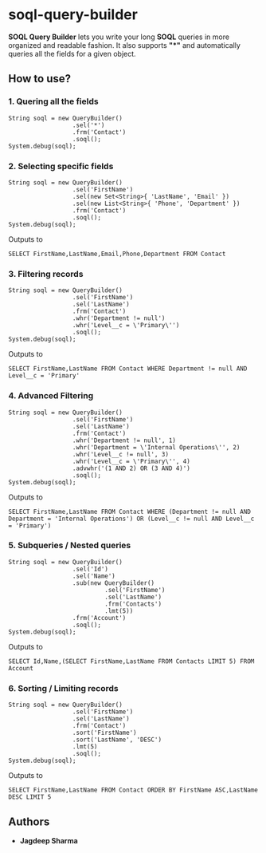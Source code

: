 # soql-query-builder
**SOQL Query Builder** lets you write your long **SOQL** queries in more organized and readable fashion. It also supports **"*"** and automatically queries all the fields for a given object.

## How to use?
### 1. Quering all the fields
```
String soql = new QueryBuilder()
                  .sel('*')
                  .frm('Contact')
                  .soql();
System.debug(soql);
```
### 2. Selecting specific fields
```
String soql = new QueryBuilder()
                  .sel('FirstName')
                  .sel(new Set<String>{ 'LastName', 'Email' })
                  .sel(new List<String>{ 'Phone', 'Department' })
                  .frm('Contact')
                  .soql();
System.debug(soql);
```
Outputs to
```
SELECT FirstName,LastName,Email,Phone,Department FROM Contact
```
### 3. Filtering records
```
String soql = new QueryBuilder()
                  .sel('FirstName')
                  .sel('LastName')
                  .frm('Contact')
                  .whr('Department != null')
                  .whr('Level__c = \'Primary\'')
                  .soql();
System.debug(soql);
```
Outputs to
```
SELECT FirstName,LastName FROM Contact WHERE Department != null AND Level__c = 'Primary'
```
### 4. Advanced Filtering
```
String soql = new QueryBuilder()
                  .sel('FirstName')
                  .sel('LastName')
                  .frm('Contact')
                  .whr('Department != null', 1)
                  .whr('Department = \'Internal Operations\'', 2)
                  .whr('Level__c != null', 3)
                  .whr('Level__c = \'Primary\'', 4)
                  .advwhr('(1 AND 2) OR (3 AND 4)')
                  .soql();
System.debug(soql);
```
Outputs to
```
SELECT FirstName,LastName FROM Contact WHERE (Department != null AND Department = 'Internal Operations') OR (Level__c != null AND Level__c = 'Primary')
```
### 5. Subqueries / Nested queries
```
String soql = new QueryBuilder()
                  .sel('Id')
                  .sel('Name')
                  .sub(new QueryBuilder()
                           .sel('FirstName')
                           .sel('LastName')
                           .frm('Contacts')
                           .lmt(5))
                  .frm('Account')
                  .soql();
System.debug(soql);
```
Outputs to
```
SELECT Id,Name,(SELECT FirstName,LastName FROM Contacts LIMIT 5) FROM Account
```

### 6. Sorting / Limiting records
```
String soql = new QueryBuilder()
                  .sel('FirstName')
                  .sel('LastName')
                  .frm('Contact')
                  .sort('FirstName')
                  .sort('LastName', 'DESC')
                  .lmt(5)
                  .soql();
System.debug(soql);
```
Outputs to 
```
SELECT FirstName,LastName FROM Contact ORDER BY FirstName ASC,LastName DESC LIMIT 5
```
## Authors
- **Jagdeep Sharma**

